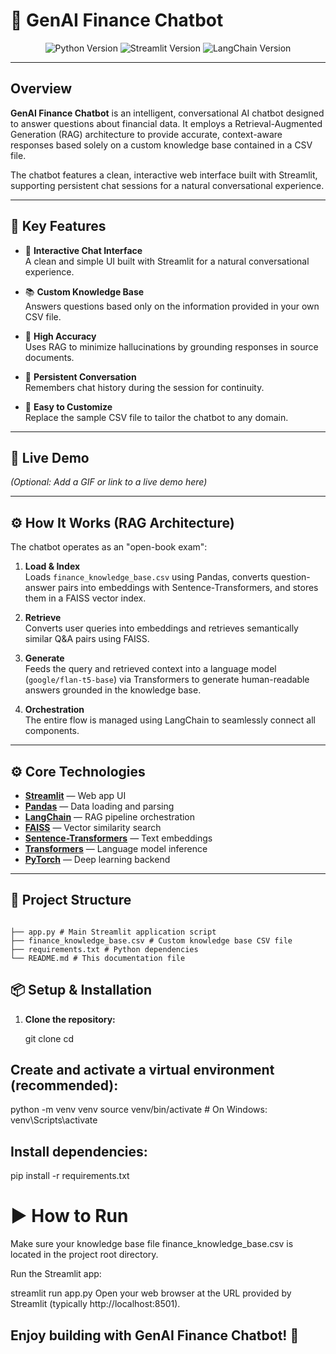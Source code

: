 # 🤖 GenAI Finance Chatbot

<p align="center">
  <img src="https://img.shields.io/badge/Python-3.9%2B-blue?style=for-the-badge&logo=python" alt="Python Version" />
  <img src="https://img.shields.io/badge/Streamlit-1.25%2B-orange?style=for-the-badge&logo=streamlit" alt="Streamlit Version" />
  <img src="https://img.shields.io/badge/LangChain-0.0.300%2B-green?style=for-the-badge" alt="LangChain Version" />
</p>

---

## Overview

**GenAI Finance Chatbot** is an intelligent, conversational AI chatbot designed to answer questions about financial data. It employs a Retrieval-Augmented Generation (RAG) architecture to provide accurate, context-aware responses based solely on a custom knowledge base contained in a CSV file.

The chatbot features a clean, interactive web interface built with Streamlit, supporting persistent chat sessions for a natural conversational experience.

---

## 🌟 Key Features

- 💬 **Interactive Chat Interface**  
  A clean and simple UI built with Streamlit for a natural conversational experience.

- 📚 **Custom Knowledge Base**  
  Answers questions based only on the information provided in your own CSV file.

- 🎯 **High Accuracy**  
  Uses RAG to minimize hallucinations by grounding responses in source documents.

- 🔄 **Persistent Conversation**  
  Remembers chat history during the session for continuity.

- 🔧 **Easy to Customize**  
  Replace the sample CSV file to tailor the chatbot to any domain.

---

## 🚀 Live Demo

*(Optional: Add a GIF or link to a live demo here)*

---

## ⚙️ How It Works (RAG Architecture)

The chatbot operates as an "open-book exam":

1. **Load & Index**  
   Loads `finance_knowledge_base.csv` using Pandas, converts question-answer pairs into embeddings with Sentence-Transformers, and stores them in a FAISS vector index.

2. **Retrieve**  
   Converts user queries into embeddings and retrieves semantically similar Q&A pairs using FAISS.

3. **Generate**  
   Feeds the query and retrieved context into a language model (`google/flan-t5-base`) via Transformers to generate human-readable answers grounded in the knowledge base.

4. **Orchestration**  
   The entire flow is managed using LangChain to seamlessly connect all components.

---

## ⚙️ Core Technologies

- **[Streamlit](https://streamlit.io/)** — Web app UI  
- **[Pandas](https://pandas.pydata.org/)** — Data loading and parsing  
- **[LangChain](https://github.com/hwchase17/langchain)** — RAG pipeline orchestration  
- **[FAISS](https://github.com/facebookresearch/faiss)** — Vector similarity search  
- **[Sentence-Transformers](https://www.sbert.net/)** — Text embeddings  
- **[Transformers](https://huggingface.co/transformers/)** — Language model inference  
- **[PyTorch](https://pytorch.org/)** — Deep learning backend  

---

## 📂 Project Structure
```plaintext

├── app.py # Main Streamlit application script
├── finance_knowledge_base.csv # Custom knowledge base CSV file
├── requirements.txt # Python dependencies
└── README.md # This documentation file
```


## 📦 Setup & Installation

1. **Clone the repository:**


   git clone <your-repo-url>
   cd <your-repo-name>

## Create and activate a virtual environment (recommended):


python -m venv venv
source venv/bin/activate     # On Windows: venv\Scripts\activate


## Install dependencies:

pip install -r requirements.txt


# ▶️ How to Run
Make sure your knowledge base file finance_knowledge_base.csv is located in the project root directory.

Run the Streamlit app:


streamlit run app.py
Open your web browser at the URL provided by Streamlit (typically http://localhost:8501).


## Enjoy building with GenAI Finance Chatbot! 🚀
